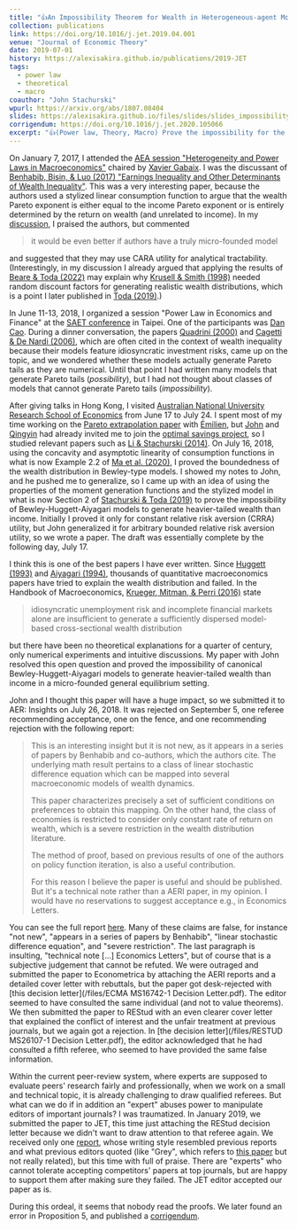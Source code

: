 ```yaml
---
title: "👍An Impossibility Theorem for Wealth in Heterogeneous-agent Models with Limited Heterogeneity"
collection: publications
link: https://doi.org/10.1016/j.jet.2019.04.001
venue: "Journal of Economic Theory"
date: 2019-07-01
history: https://alexisakira.github.io/publications/2019-JET
tags:
  - power law
  - theoretical
  - macro
coauthor: "John Stachurski"
wpurl: https://arxiv.org/abs/1807.08404
slides: https://alexisakira.github.io/files/slides/slides_impossibility.pdf
corrigendum: https://doi.org/10.1016/j.jet.2020.105066
excerpt: "👍(Power law, Theory, Macro) Prove the impossibility for the canonical Bewley-Huggett-Aiyagari model to generate heavier-tailed wealth than income."
---
```


On January 7, 2017, I attended the [AEA session "Heterogeneity and Power Laws in Macroeconomics"](https://www.aeaweb.org/conference/2017/preliminary/1210) chaired by [Xavier Gabaix](https://en.wikipedia.org/wiki/Xavier_Gabaix). I was the discussant of [Benhabib, Bisin, & Luo (2017) "Earnings Inequality and Other Determinants of Wealth Inequality"](https://doi.org/10.1257/aer.p20171005). This was a very interesting paper, because the authors used a stylized linear consumption function to argue that the wealth Pareto exponent is either equal to the income Pareto exponent or is entirely determined by the return on wealth (and unrelated to income). In my [discussion](/files/BBL_disc_Toda.pdf), I praised the authors, but commented

> it would be even better if authors have a truly micro-founded model

and suggested that they may use CARA utility for analytical tractability. (Interestingly, in my discussion I already argued that applying the results of [Beare & Toda (2022)](https://dx.doi.org/10.3982/ECTA17984) may explain why [Krusell & Smith (1998)](https://dx.doi.org/10.1086/250034) needed random discount factors for generating realistic wealth distributions, which is a point I later published in [Toda (2019)](https://doi.org/10.1016/j.jmoneco.2018.09.006).)

In June 11-13, 2018, I organized a session "Power Law in Economics and Finance" at the [SAET conference](https://saet.uiowa.edu/2018-session-information/) in Taipei. One of the participants was [Dan Cao](https://dan-cao.facultysite.georgetown.edu/). During a dinner conversation, the papers [Quadrini (2000)](https://doi.org/10.1006/redy.1999.0077) and [Cagetti & De Nardi (2006)](https://doi.org/10.1086/508032), which are often cited in the context of wealth inequality because their models feature idiosyncratic investment risks, came up on the topic, and we wondered whether these models actually generate Pareto tails as they are numerical. Until that point I had written many models that generate Pareto tails (*possibility*), but I had not thought about classes of models that cannot generate Pareto tails (*impossibility*).

After giving talks in Hong Kong, I visited [Australian National University Research School of Economics](https://rse.anu.edu.au/) from June 17 to July 24. I spent most of my time working on the [Pareto extrapolation paper](https://doi.org/10.3982/QE1817) with [Émilien](https://sites.google.com/view/emilien/home), but [John](https://johnstachurski.net/) and [Qingyin](https://qingyin-ma.github.io/) had already invited me to join the [optimal savings project](https://doi.org/10.1016/j.jet.2020.105003), so I studied relevant papers such as [Li & Stachurski (2014)](https://doi.org/10.1016/j.jedc.2014.06.003). On July 16, 2018, using the concavity and asymptotic linearity of consumption functions in what is now Example 2.2 of [Ma et al. (2020)](https://doi.org/10.1016/j.jet.2020.105003), I proved the boundedness of the wealth distribution in Bewley-type models. I showed my notes to John, and he pushed me to generalize, so I came up with an idea of using the properties of the moment generation functions and the stylized model in what is now Section 2 of [Stachurski & Toda (2019)](https://doi.org/10.1016/j.jet.2019.04.001) to prove the impossibility of Bewley-Huggett-Aiyagari models to generate heavier-tailed wealth than income. Initially I proved it only for constant relative risk aversion (CRRA) utility, but John generalized it for arbitrary bounded relative risk aversion utility, so we wrote a paper. The draft was essentially complete by the following day, July 17.

I think this is one of the best papers I have ever written. Since [Huggett (1993)](https://doi.org/10.1016/0165-1889(93)90024-M) and [Aiyagari (1994)](https://doi.org/10.1016/10.2307/2118417), thousands of quantitative macroeconomics papers have tried to explain the wealth distribution and failed. In the Handbook of Macroeconomics, [Krueger, Mitman, & Perri (2016)](https://doi.org/10.1016/bs.hesmac.2016.04.003) state

> idiosyncratic unemployment risk and incomplete financial markets alone are insufficient to generate a sufficiently dispersed model-based cross-sectional wealth distribution

but there have been no theoretical explanations for a quarter of century, only numerical experiments and intuitive discussions. My paper with John resolved this open question and proved the impossibility of canonical Bewley-Huggett-Aiyagari models to generate heavier-tailed wealth than income in a micro-founded general equilibrium setting.

John and I thought this paper will have a huge impact, so we submitted it to AER: Insights on July 26, 2018. It was rejected on September 5, one referee recommending acceptance, one on the fence, and one recommending rejection with the following report:

> This is an interesting insight but it is not new, as it appears in a series of papers by Benhabib and co-authors, which the authors cite. The underlying math result pertains to a class of linear stochastic difference equation which can be mapped into several macroeconomic models of wealth dynamics.
> 
> This paper characterizes precisely a set of sufficient conditions on preferences to obtain this mapping. On the other hand, the class of economies is restricted to consider only constant rate of  return on wealth, which is a severe restriction in the wealth distribution literature.
> 
> The method of proof, based on previous results of one of the authors on policy function iteration, is also a useful contribution. 
> 
> For this reason I believe the paper is useful and should be published. But it's a technical note rather than a AERI paper, in my opinion. I would have no reservations to suggest acceptance e.g., in Economics Letters.

You can see the full report [here](/files/Referee3.txt). Many of these claims are false, for instance "not new", "appears in a series of papers by Benhabib", "linear stochastic difference equation", and "severe restriction". The last paragraph is insulting, "technical note [...] Economics Letters", but of course that is a subjective judgement that cannot be refuted. We were outraged and submitted the paper to Econometrica by attaching the AERI reports and a detailed cover letter with rebuttals, but the paper got desk-rejected with [this decision letter](/files/ECMA MS16742-1 Decision Letter.pdf). The editor seemed to have consulted the same individual (and not to value theorems). We then submitted the paper to REStud with an even clearer cover letter that explained the conflict of interest and the unfair treatment at previous journals, but we again got a rejection. In [the decision letter](/files/RESTUD MS26107-1 Decision Letter.pdf), the editor acknowledged that he had consulted a fifth referee, who seemed to have provided the same false information.

Within the current peer-review system, where experts are supposed to evaluate peers' research fairly and professionally, when we work on a small and technical topic, it is already challenging to draw qualified referees. But what can we do if in addition an "expert" abuses power to manipulate editors of important journals? I was traumatized. In January 2019, we submitted the paper to JET, this time just attaching the REStud decision letter because we didn't want to draw attention to that referee again. We received only one [report](/files/referee_JET), whose writing style resembled previous reports and what previous editors quoted (like "Grey", which refers to [this paper](https://doi.org/10.1214/aoap/1177005205) but not really related), but this time with full of praise. There are "experts" who cannot tolerate accepting competitors' papers at top journals, but are happy to support them after making sure they failed. The JET editor accepted our paper as is.

During this ordeal, it seems that nobody read the proofs. We later found an error in Proposition 5, and published a [corrigendum](https://doi.org/10.1016/j.jet.2020.105066).
